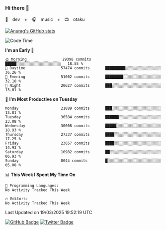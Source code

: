 ### Hi there 👋

🚀　dev　+　🎧　music　+　📺　otaku


[![Anurag's GitHub stats](https://github-readme-stats.vercel.app/api?username=koheitasaka&count_private=true&show_icons=true&theme=monokai)](https://github.com/koheitasaka/github-readme-stats)

<!--START_SECTION:waka-->
![Code Time](http://img.shields.io/badge/Code%20Time-1%2C161%20hrs%2023%20mins-blue)

**I'm an Early 🐤** 

```text
🌞 Morning                29398 commits       █████░░░░░░░░░░░░░░░░░░░░   18.55 % 
🌆 Daytime                57474 commits       █████████░░░░░░░░░░░░░░░░   36.26 % 
🌃 Evening                51002 commits       ████████░░░░░░░░░░░░░░░░░   32.18 % 
🌙 Night                  20627 commits       ███░░░░░░░░░░░░░░░░░░░░░░   13.01 % 
```
📅 **I'm Most Productive on Tuesday** 

```text
Monday                   21889 commits       ███░░░░░░░░░░░░░░░░░░░░░░   13.81 % 
Tuesday                  36584 commits       ██████░░░░░░░░░░░░░░░░░░░   23.08 % 
Wednesday                30008 commits       █████░░░░░░░░░░░░░░░░░░░░   18.93 % 
Thursday                 27337 commits       ████░░░░░░░░░░░░░░░░░░░░░   17.25 % 
Friday                   23657 commits       ████░░░░░░░░░░░░░░░░░░░░░   14.93 % 
Saturday                 10982 commits       ██░░░░░░░░░░░░░░░░░░░░░░░   06.93 % 
Sunday                   8044 commits        █░░░░░░░░░░░░░░░░░░░░░░░░   05.08 % 
```


📊 **This Week I Spent My Time On** 

```text
💬 Programming Languages: 
No Activity Tracked This Week

🔥 Editors: 
No Activity Tracked This Week
```


 Last Updated on 19/03/2025 19:52:19 UTC
<!--END_SECTION:waka-->

[![GitHub Badge](https://img.shields.io/badge/GitHub-100000?style=for-the-badge&logo=github&logoColor=white)](https://github.com/koheitasaka)
[![Twitter Badge](https://img.shields.io/badge/Twitter-1DA1F2?style=for-the-badge&logo=twitter&logoColor=white)](https://twitter.com/sleep_asleep_)
